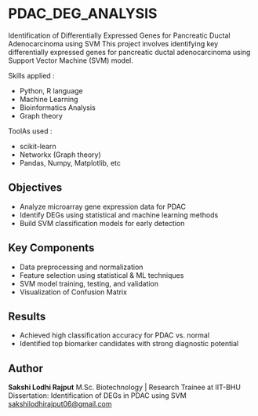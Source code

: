 # PDAC_DEG_ANALYSIS
Identification of Differentially Expressed Genes for Pancreatic Ductal Adenocarcinoma using SVM
This project involves identifying key differentially expressed genes for pancreatic ductal adenocarcinoma using Support Vector Machine (SVM) model.

Skills applied :
- Python, R language
- Machine Learning
- Bioinformatics Analysis
- Graph theory

ToolAs used : 
- scikit-learn
- Networkx (Graph theory)
- Pandas, Numpy, Matplotlib, etc

## Objectives
- Analyze microarray gene expression data for PDAC
- Identify DEGs using statistical and machine learning methods
- Build SVM classification models for early detection

## Key Components
- Data preprocessing and normalization
- Feature selection using statistical & ML techniques
- SVM model training, testing, and validation
- Visualization of Confusion Matrix

## Results
- Achieved high classification accuracy for PDAC vs. normal
- Identified top biomarker candidates with strong diagnostic potential

## Author
**Sakshi Lodhi Rajput**
M.Sc. Biotechnology | Research Trainee at IIT-BHU  
Dissertation: Identification of DEGs in PDAC using SVM  
sakshilodhirajput06@gmail.com
